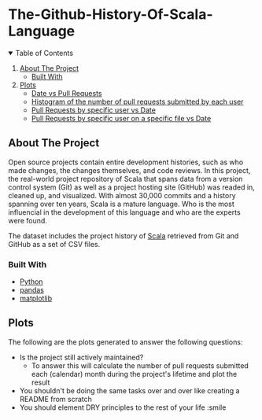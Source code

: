 # The-Github-History-Of-Scala-Language
<details open="open">
  <summary>Table of Contents</summary>
  <ol>
    <li>
      <a href="#about-the-project">About The Project</a>
      <ul>
        <li><a href="#built-with">Built With</a></li>
      </ul>
    </li>
    <li>
      <a href="#plots">Plots</a>
      <ul>
        <li><a href="#plot1">Date vs Pull Requests</a></li>
        <li><a href="#plot2">Histogram of the number of pull requests submitted by each user</a></li>
        <li><a href="#plot3">Pull Requests by specific user vs Date</a></li>
        <li><a href="#plot4">Pull Requests by specific user on a specific file vs Date</a></li>
      </ul>
    </li>
 </details>
 
## About The Project
  
Open source projects contain entire development histories, such as who made changes, the changes themselves, and code reviews. In this project, the real-world project repository of Scala that spans data from a version control system (Git) as well as a project hosting site (GitHub) was readed in, cleaned up, and visualized. With almost 30,000 commits and a history spanning over ten years, Scala is a mature language. Who is the most influencial in the development of this language and who are the experts were found.

The dataset includes the project history of [Scala](http://www.scala-lang.org) retrieved from Git and GitHub as a set of CSV files.
  
 ### Built With

* [Python](https://www.python.org)
* [pandas](https://pandas.pydata.org)
* [matplotlib](https://matplotlib.org)
  
## Plots
The following are the plots generated to answer the following questions:
* Is the project still actively maintained?
  - To answer this will calculate the number of pull requests submitted each (calendar) month during the project's lifetime and plot the result
* You shouldn't be doing the same tasks over and over like creating a README from scratch
* You should element DRY principles to the rest of your life :smile
  
